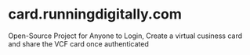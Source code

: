 # card.runningdigitally.com
Open-Source Project for Anyone to Login, Create a virtual cusiness card and share the VCF card once authenticated
